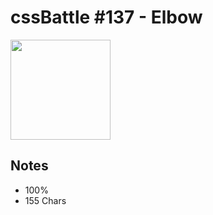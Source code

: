 # cssBattle #137 - Elbow

<img src="https://cssbattle.dev/targets/138@2x.png" width="160">

## Notes

- 100%
- 155 Chars
